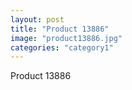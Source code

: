 ```yaml
---
layout: post
title: "Product 13886"
image: "product13886.jpg"
categories: "category1"
---
```

Product 13886
